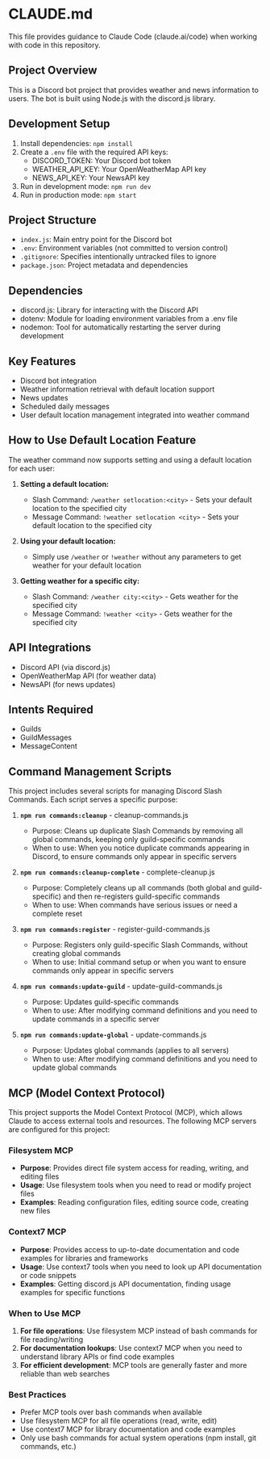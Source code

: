 # CLAUDE.md

This file provides guidance to Claude Code (claude.ai/code) when working with code in this repository.

## Project Overview
This is a Discord bot project that provides weather and news information to users. The bot is built using Node.js with the discord.js library.

## Development Setup
1. Install dependencies: `npm install`
2. Create a `.env` file with the required API keys:
   - DISCORD_TOKEN: Your Discord bot token
   - WEATHER_API_KEY: Your OpenWeatherMap API key
   - NEWS_API_KEY: Your NewsAPI key
3. Run in development mode: `npm run dev`
4. Run in production mode: `npm start`

## Project Structure
- `index.js`: Main entry point for the Discord bot
- `.env`: Environment variables (not committed to version control)
- `.gitignore`: Specifies intentionally untracked files to ignore
- `package.json`: Project metadata and dependencies

## Dependencies
- discord.js: Library for interacting with the Discord API
- dotenv: Module for loading environment variables from a .env file
- nodemon: Tool for automatically restarting the server during development

## Key Features
- Discord bot integration
- Weather information retrieval with default location support
- News updates
- Scheduled daily messages
- User default location management integrated into weather command

## How to Use Default Location Feature
The weather command now supports setting and using a default location for each user:

1. **Setting a default location:**
   - Slash Command: `/weather setlocation:<city>` - Sets your default location to the specified city
   - Message Command: `!weather setlocation <city>` - Sets your default location to the specified city

2. **Using your default location:**
   - Simply use `/weather` or `!weather` without any parameters to get weather for your default location

3. **Getting weather for a specific city:**
   - Slash Command: `/weather city:<city>` - Gets weather for the specified city
   - Message Command: `!weather <city>` - Gets weather for the specified city

## API Integrations
- Discord API (via discord.js)
- OpenWeatherMap API (for weather data)
- NewsAPI (for news updates)

## Intents Required
- Guilds
- GuildMessages
- MessageContent

## Command Management Scripts
This project includes several scripts for managing Discord Slash Commands. Each script serves a specific purpose:

1. **`npm run commands:cleanup`** - cleanup-commands.js
   - Purpose: Cleans up duplicate Slash Commands by removing all global commands, keeping only guild-specific commands
   - When to use: When you notice duplicate commands appearing in Discord, to ensure commands only appear in specific servers

2. **`npm run commands:cleanup-complete`** - complete-cleanup.js
   - Purpose: Completely cleans up all commands (both global and guild-specific) and then re-registers guild-specific commands
   - When to use: When commands have serious issues or need a complete reset

3. **`npm run commands:register`** - register-guild-commands.js
   - Purpose: Registers only guild-specific Slash Commands, without creating global commands
   - When to use: Initial command setup or when you want to ensure commands only appear in specific servers

4. **`npm run commands:update-guild`** - update-guild-commands.js
   - Purpose: Updates guild-specific commands
   - When to use: After modifying command definitions and you need to update commands in a specific server

5. **`npm run commands:update-global`** - update-commands.js
   - Purpose: Updates global commands (applies to all servers)
   - When to use: After modifying command definitions and you need to update global commands

## MCP (Model Context Protocol)

This project supports the Model Context Protocol (MCP), which allows Claude to access external tools and resources. The following MCP servers are configured for this project:

### Filesystem MCP
- **Purpose**: Provides direct file system access for reading, writing, and editing files
- **Usage**: Use filesystem tools when you need to read or modify project files
- **Examples**: Reading configuration files, editing source code, creating new files

### Context7 MCP
- **Purpose**: Provides access to up-to-date documentation and code examples for libraries and frameworks
- **Usage**: Use context7 tools when you need to look up API documentation or code snippets
- **Examples**: Getting discord.js API documentation, finding usage examples for specific functions

### When to Use MCP
1. **For file operations**: Use filesystem MCP instead of bash commands for file reading/writing
2. **For documentation lookups**: Use context7 MCP when you need to understand library APIs or find code examples
3. **For efficient development**: MCP tools are generally faster and more reliable than web searches

### Best Practices
- Prefer MCP tools over bash commands when available
- Use filesystem MCP for all file operations (read, write, edit)
- Use context7 MCP for library documentation and code examples
- Only use bash commands for actual system operations (npm install, git commands, etc.)